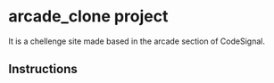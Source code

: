 # arcade_clone project

It is a chellenge site made based in the arcade section of CodeSignal. 

## Instructions


